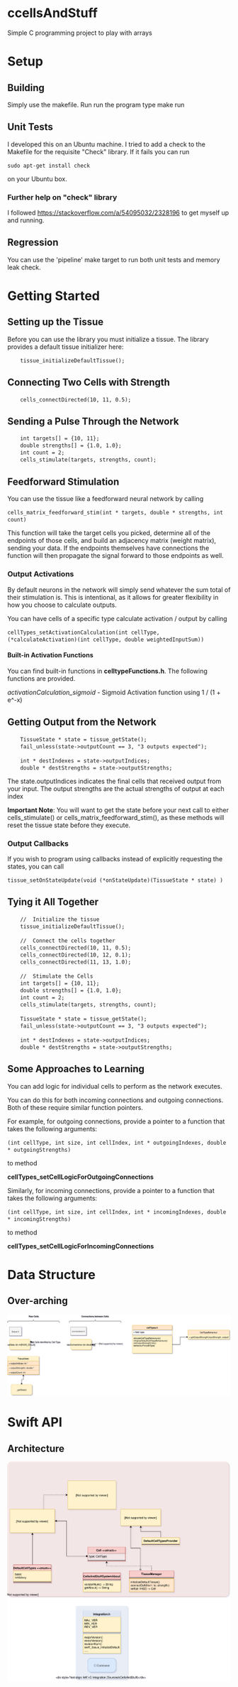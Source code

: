 # ccellsAndStuff
Simple C programming project to play with arrays

# Setup

## Building
Simply use the makefile.  Run run the program type make run

## Unit Tests
I developed this on an Ubuntu machine.  I tried to add a check to the Makefile for the requisite "Check" library.  If it fails you can run 

```
sudo apt-get install check
```

on your Ubuntu box.

### Further help on "check" library

I followed https://stackoverflow.com/a/54095032/2328196 to get myself up and running.

## Regression

You can use the 'pipeline' make target to run both unit tests and memory leak check.

# Getting Started

## Setting up the Tissue

Before you can use the library you must initialize a tissue.  The library provides a default tissue initializer here:

```
    tissue_initializeDefaultTissue();
```

## Connecting Two Cells with Strength

```
    cells_connectDirected(10, 11, 0.5);
```

## Sending a Pulse Through the Network
```
    int targets[] = {10, 11};
    double strengths[] = {1.0, 1.0};
    int count = 2;
    cells_stimulate(targets, strengths, count);
```

## Feedforward Stimulation
You can use the tissue like a feedforward neural network by calling 

```
cells_matrix_feedforward_stim(int * targets, double * strengths, int count)
```

This function will take the target cells you picked, determine all of the endpoints of those cells, and build an adjacency matrix (weight matrix), sending your data.  If the endpoints themselves have connections the function will then propagate the signal forward to those endpoints as well.

### Output Activations
By default neurons in the network will simply send whatever the sum total of their stimulation is.  This is intentional, as it allows for greater flexibility in how you choose to calculate outputs.

You can have cells of a specific type calculate activation / output by calling

```
cellTypes_setActivationCalculation(int cellType, (*calculateActivation)(int cellType, double weightedInputSum))
```

#### Built-in Activation Functions
You can find built-in functions in **celltypeFunctions.h**.  The following functions are provided.

*activationCalculation_sigmoid* - Sigmoid Activation function using 1 / (1 + e^-x)

## Getting Output from the Network

```
    TissueState * state = tissue_getState();
    fail_unless(state->outputCount == 3, "3 outputs expected");

    int * destIndexes = state->outputIndices;
    double * destStrengths = state->outputStrengths;
```

The state.outputIndices indicates the final cells that received output from your input.  The output strengths are the actual strengths of output at each index

**Important Note**:  You will want to get the state before your next call to either cells_stimulate() or cells_matrix_feedforward_stim(), as these methods will reset the tissue state before they execute.

### Output Callbacks
If you wish to program using callbacks instead of explicitly requesting the states, you can call 

```
tissue_setOnStateUpdate(void (*onStateUpdate)(TissueState * state) )
```

## Tying it All Together

```
    //  Initialize the tissue
    tissue_initializeDefaultTissue();

    //  Connect the cells together
    cells_connectDirected(10, 11, 0.5);
    cells_connectDirected(10, 12, 0.1);
    cells_connectDirected(11, 13, 1.0);

    //  Stimulate the Cells
    int targets[] = {10, 11};
    double strengths[] = {1.0, 1.0};
    int count = 2;
    cells_stimulate(targets, strengths, count);

    TissueState * state = tissue_getState();
    fail_unless(state->outputCount == 3, "3 outputs expected");

    int * destIndexes = state->outputIndices;
    double * destStrengths = state->outputStrengths;
```

## Some Approaches to Learning
You can add logic for individual cells to perform as the network executes.  

You can do this for both incoming connections and outgoing connections.  Both of these require similar function pointers.

For example, for outgoing connections, provide a pointer to a function that takes the following arguments:
```
(int cellType, int size, int cellIndex, int * outgoingIndexes, double * outgoingStrengths)
```

to method 

**cellTypes_setCellLogicForOutgoingConnections**

Similarly, for incoming connections, provide a pointer to a function that takes the following arguments:
```
(int cellType, int size, int cellIndex, int * incomingIndexes, double * incomingStrengths)
```

to method

**cellTypes_setCellLogicForIncomingConnections**

# Data Structure

## Over-arching

![Graph Structure](./docs/res/cCellsAndStuff.svg)

# Swift API

## Architecture

![Swift API](docs/res/cCellsAndStuff-Swift&#32;Integration.svg)